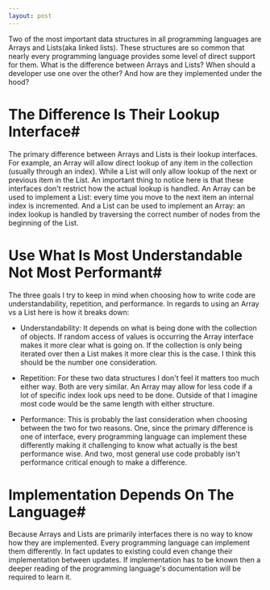 ```yaml
---
layout: post
---
```

Two of the most important data structures in all programming languages are Arrays and Lists(aka linked lists). These structures are so common that nearly every programming language provides some level of direct support for them. What is the difference between Arrays and Lists? When should a developer use one over the other? And how are they implemented under the hood?

# The Difference Is Their Lookup Interface#

The primary difference between Arrays and Lists is their lookup interfaces. For example, an Array will allow direct lookup of any item in the collection (usually through an index). While a List will only allow lookup of the next or previous item in the List. An important thing to notice here is that these interfaces don't restrict how the actual lookup is handled. An Array can be used to implement a List: every time you move to the next item an internal index is incremented. And a List can be used to implement an Array: an index lookup is handled by traversing the correct number of nodes from the beginning of the List.

# Use What Is Most Understandable Not Most Performant#

The three goals I try to keep in mind when choosing how to write code are understandability, repetition, and performance. In regards to using an Array vs a List here is how it breaks down:

* Understandability: It depends on what is being done with the collection of objects. If random access of values is occurring the Array interface makes it more clear what is going on. If the collection is only being iterated over then a List makes it more clear this is the case. I think this should be the number one consideration.

* Repetition: For these two data structures I don't feel it matters too much either way. Both are very similar. An Array may allow for less code if a lot of specific index look ups need to be done. Outside of that I imagine most code would be the same length with either structure.

* Performance: This is probably the last consideration when choosing between the two for two reasons. One, since the primary difference is one of interface, every programming language can implement these differently making it challenging to know what actually is the best performance wise. And two, most general use code probably isn't performance critical enough to make a difference.

# Implementation Depends On The Language#

Because Arrays and Lists are primarily interfaces there is no way to know how they are implemented. Every programming language can implement them differently. In fact updates to existing could even change their implementation between updates. If implementation has to be known then a deeper reading of the programming language's documentation will be required to learn it.
